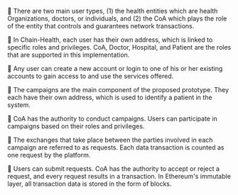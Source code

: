 	There are two main user types, 
(1) the health entities which are health Organizations, doctors, or individuals, and 
(2) the CoA which plays the role of the entity that controls and guarantees network transactions.

	In Chain-Health, each user has their own address, which is linked to specific roles and privileges. CoA, Doctor, Hospital, and Patient are the roles that are supported in this implementation.

	Any user can create a new account or login to one of his or her existing accounts to gain access to and use the services offered.

	The campaigns are the main component of the proposed prototype. They each have their own address, which is used to identify a patient in the system. 

	CoA has the authority to conduct campaigns. Users can participate in campaigns based on their roles and privileges.

	The exchanges that take place between the parties involved in each campaign are referred to as requests. Each data transaction is counted as one request by the platform. 

	Users can submit requests. CoA has the authority to accept or reject a request, and every request results in a transaction. In Ethereum's immutable layer, all transaction data is stored in the form of blocks.

